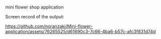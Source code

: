 mini flower shop application

 
 Screen record of the output:

https://github.com/noranzaki/Mini-flower-application/assets/76265525/d61690c3-7c66-4ba6-b57c-afc3f831d74d

